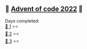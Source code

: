 ## 🎅 [Advent of code 2022](https://adventofcode.com/) 🤶

Days completed:  
[🎁 1](days/1/1.js) ⭐⭐  
[🎁 2](days/2/2.js) ⭐⭐  
[🎁 3](days/3/3.js) ⭐⭐  
